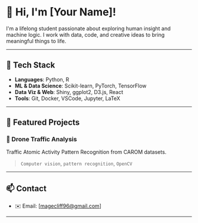 # 👋 Hi, I'm [Your Name]!

I'm a lifelong student passionate about exploring human insight and machine logic. I work with data, code, and creative ideas to bring meaningful things to life.

---

## 🔧 Tech Stack

- **Languages**: Python, R
- **ML & Data Science**: Scikit-learn, PyTorch, TensorFlow
- **Data Viz & Web**: Shiny, ggplot2, D3.js, React
- **Tools**: Git, Docker, VSCode, Jupyter, LaTeX

---

## 📌 Featured Projects

### 🌉 Drone Traffic Analysis
Traffic Atomic Activity Pattern Recognition from CAROM datasets.  
> `Computer vision`, `pattern recognition`, `OpenCV`

---

## 📫 Contact

- ✉️ Email: [magecliff96@gmail.com]

---


